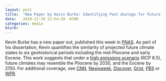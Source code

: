 ```yaml
---
layout: post
title:  "New Paper by Kevin Burke: Identifying Past Analogs for Future Climates"
date:   2018-12-10 11:54:29 -0700
categories: media
blurb:
---
```

Kevin Burke has a new paper out, published this week in [PNAS](https://www.pnas.org/content/115/52/13288). As part of his dissertation, Kevin quantifies the similarity of projected future climate states to six geohistorical periods including the mid-Pliocene and early Eocene. This work suggests that under a [high emissions scenario](../data/Median_Analog_Animation_RCP85.gif) (RCP 8.5), future climates may resemble the Pliocene by 2030, and the Eocene by 2150. For additional coverage, see [CNN](https://www.cnn.com/2018/12/10/world/climate-change-pliocene-study/index.html), [Newsweek](https://www.newsweek.com/climate-change-humans-reverse-50-million-years-just-two-centuries-1252094), [Discover](http://blogs.discovermagazine.com/imageo/2018/12/14/we-are-turning-back-the-climatic-clock-by-50-million-years/#.XDfITM9Kii4), [Grist](https://grist.org/article/welcome-to-the-eocene-where-ice-sheets-turn-into-swamps/), [PBS](https://www.pbs.org/wgbh/nova/article/climate-change-reversing-cooling-trend/) or [WPR](https://www.wpr.org/mercury-rising-researchers-say-temperatures-warming-levels-seen-3m-years-ago).
